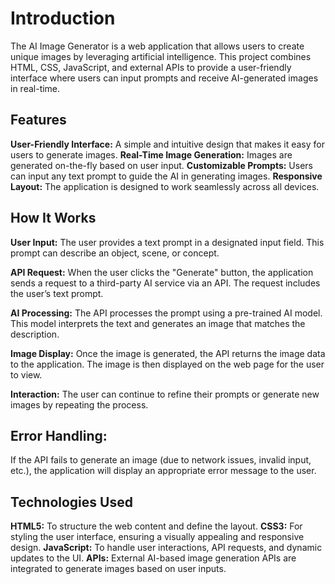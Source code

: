 # Introduction

The AI Image Generator is a web application that allows users to create unique images by leveraging artificial intelligence. This project combines HTML, CSS, JavaScript, and external APIs to provide a user-friendly interface where users can input prompts and receive AI-generated images in real-time.

## Features

**User-Friendly Interface:** A simple and intuitive design that makes it easy for users to generate images.
**Real-Time Image Generation:** Images are generated on-the-fly based on user input.
**Customizable Prompts:** Users can input any text prompt to guide the AI in generating images.
**Responsive Layout:** The application is designed to work seamlessly across all devices.

## How It Works

**User Input:** The user provides a text prompt in a designated input field. This prompt can describe an object, scene, or concept.

**API Request:** When the user clicks the "Generate" button, the application sends a request to a third-party AI service via an API. The request includes the user’s text prompt.

**AI Processing:** The API processes the prompt using a pre-trained AI model. This model interprets the text and generates an image that matches the description.

**Image Display:** Once the image is generated, the API returns the image data to the application. The image is then displayed on the web page for the user to view.

**Interaction:** The user can continue to refine their prompts or generate new images by repeating the process.

## Error Handling:
If the API fails to generate an image (due to network issues, invalid input, etc.), the application will display an appropriate error message to the user.

## Technologies Used
**HTML5:** To structure the web content and define the layout.
**CSS3:** For styling the user interface, ensuring a visually appealing and responsive design.
**JavaScript:** To handle user interactions, API requests, and dynamic updates to the UI.
**APIs:** External AI-based image generation APIs are integrated to generate images based on user inputs.
